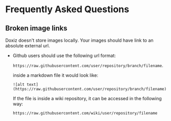 # Frequently Asked Questions

## Broken image links

Doxiz doesn't store images locally. Your images should have link to an absolute external url.

- Github users should use the following url format:
    
    `https://raw.githubusercontent.com/user/repository/branch/filename`.
    
    inside a markdown file it would look like:
    
    `![alt text](https://raw.githubusercontent.com/user/repository/branch/filename)`
    
    If the file is inside a wiki repository, it can be accessed in the following way:
    
    `https://raw.githubusercontent.com/wiki/user/repository/filename`
